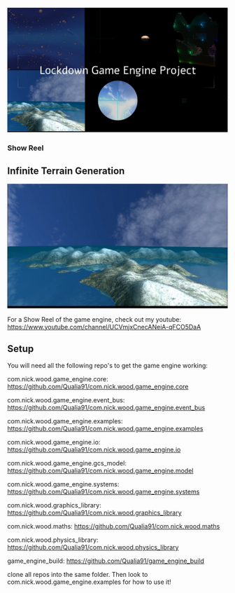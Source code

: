 ![Show Reel](images/titleScreen.png?raw=true)

### Show Reel
## Infinite Terrain Generation
![Infinite Terrain Generation](images/teraainGenOverview.png?raw=true)

For a Show Reel of the game engine, check out my youtube:
https://www.youtube.com/channel/UCVmjxCnecANeiA-qFCO5DaA

## Setup
You will need all the following repo's to get the game engine working:

com.nick.wood.game_engine.core: https://github.com/Qualia91/com.nick.wood.game_engine.core

com.nick.wood.game_engine.event_bus: https://github.com/Qualia91/com.nick.wood.game_engine.event_bus

com.nick.wood.game_engine.examples: https://github.com/Qualia91/com.nick.wood.game_engine.examples

com.nick.wood.game_engine.io: https://github.com/Qualia91/com.nick.wood.game_engine.io

com.nick.wood.game_engine.gcs_model: https://github.com/Qualia91/com.nick.wood.game_engine.model

com.nick.wood.game_engine.systems: https://github.com/Qualia91/com.nick.wood.game_engine.systems

com.nick.wood.graphics_library: https://github.com/Qualia91/com.nick.wood.graphics_library

com.nick.wood.maths: https://github.com/Qualia91/com.nick.wood.maths

com.nick.wood.physics_library: https://github.com/Qualia91/com.nick.wood.physics_library

game_engine_build: https://github.com/Qualia91/game_engine_build


clone all repos into the same folder. Then look to com.nick.wood.game_engine.examples for how to use it!


